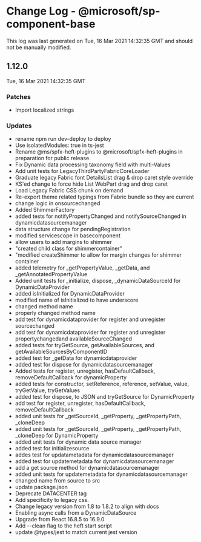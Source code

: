 # Change Log - @microsoft/sp-component-base

This log was last generated on Tue, 16 Mar 2021 14:32:35 GMT and should not be manually modified.

## 1.12.0
Tue, 16 Mar 2021 14:32:35 GMT

### Patches

- Import localized strings

### Updates

- rename npm run dev-deploy to deploy
- Use isolatedModules: true in ts-jest
- Rename @ms/spfx-heft-plugins to @microsoft/spfx-heft-plugins in preparation for public release.
- Fix Dynamic data processing taxonomy field with multi-Values
- Add unit tests for LegacyThirdPartyFabricCoreLoader
- Graduate legacy Fabric font DetailsList drag & drop caret style override
- KS'ed change to force hide List WebPart drag and drop caret
- Load Legacy Fabric CSS chunk on demand
- Re-export theme related typings from Fabric bundle so they are current
- change logic in onsourcechanged
- Added ShimmerFactory
- added tests for notifyPropertyChanged and notifySourceChanged in dynamicdatasourcemanager
- data structure change for pendingRegistration
- modified servicescope in basecomponent
- allow users to add margins to shimmer
- "created child class for shimmercontainer"
- "modified createShimmer to allow for margin changes for shimmer container
- added telemetry for _getPropertyValue, _getData, and _getAnnotatedPropertyValue
- Added unit tests for _initialize, dispose, _dynamicDataSourceId for DynamicDataProvider
- added isInitialized for DynamicDataProvider
- modified name of isInitialized to have underscore
- changed method name
- properly changed method name
- add test for dynamicdataprovider for register and unregister sourcechanged
- add test for dynamicdataprovider for register and unregister propertychangedand availableSourceChanged
-  added tests for tryGetSource, getAvailableSources, and getAvailableSourcesByComponentID
- added test for _getData for dynamicdataprovider
- added test for dispose for dynamicdatasourcemanager
- Added tests for register, unregister, hasDefaultCallback, removeDefaultCallback for dynamicProperty
- added tests for constructor, setReference, reference, setValue, value,  tryGetValue, tryGetValues
- added test for dispose, to JSON and tryGetSource for DynamicProperty
- add test for register, unregister, hasDefaultCallback, removeDefaultCallback 
- added unit tests for _getSourceId, _getProperty, _getPropertyPath, _cloneDeep
- added unit tests for _getSourceId, _getProperty, _getPropertyPath, _cloneDeep for DynamicProperty 
- added unit tests for dynamic data source manager
- added test for initializesource
- addes test for updatametadata for dynamicdatasourcemanager
- added test for updatemetadata for dynamicdatasourcemanager
- add a get source method for dynamicdatasourcemanager
- added unit tests for updatemetadata for dynamicdatasourcemanager
- changed name from source to src
- update package.json
- Deprecate DATACENTER tag
- Add specificity to legacy css.
- Change legacy version from 1.8 to 1.8.2 to align with docs
- Enabling async calls from a DynamicDataSource
- Upgrade from React 16.8.5 to 16.9.0
- Add --clean flag to the heft start script
- update @types/jest to match current jest version

